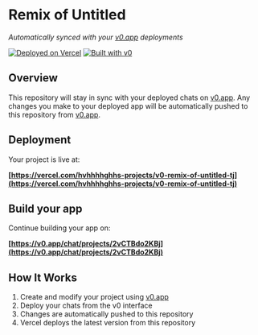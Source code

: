 # Remix of Untitled

*Automatically synced with your [v0.app](https://v0.app) deployments*

[![Deployed on Vercel](https://img.shields.io/badge/Deployed%20on-Vercel-black?style=for-the-badge&logo=vercel)](https://vercel.com/hvhhhhghhs-projects/v0-remix-of-untitled-tj)
[![Built with v0](https://img.shields.io/badge/Built%20with-v0.app-black?style=for-the-badge)](https://v0.app/chat/projects/2vCTBdo2KBj)

## Overview

This repository will stay in sync with your deployed chats on [v0.app](https://v0.app).
Any changes you make to your deployed app will be automatically pushed to this repository from [v0.app](https://v0.app).

## Deployment

Your project is live at:

**[https://vercel.com/hvhhhhghhs-projects/v0-remix-of-untitled-tj](https://vercel.com/hvhhhhghhs-projects/v0-remix-of-untitled-tj)**

## Build your app

Continue building your app on:

**[https://v0.app/chat/projects/2vCTBdo2KBj](https://v0.app/chat/projects/2vCTBdo2KBj)**

## How It Works

1. Create and modify your project using [v0.app](https://v0.app)
2. Deploy your chats from the v0 interface
3. Changes are automatically pushed to this repository
4. Vercel deploys the latest version from this repository